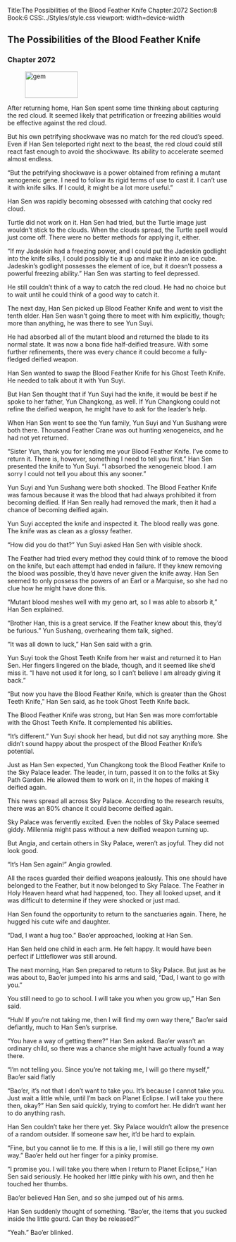 Title:The Possibilities of the Blood Feather Knife 
Chapter:2072 
Section:8 
Book:6 
CSS:../Styles/style.css 
viewport: width=device-width
  
## The Possibilities of the Blood Feather Knife
### Chapter 2072 
<figure>
	<img src="../Images/gem.gif" alt="gem" id="gem" width="120" height="60" />
</figure>
  

  
  After returning home, Han Sen spent some time thinking about capturing the red cloud. It seemed likely that petrification or freezing abilities would be effective against the red cloud.

But his own petrifying shockwave was no match for the red cloud’s speed. Even if Han Sen teleported right next to the beast, the red cloud could still react fast enough to avoid the shockwave. Its ability to accelerate seemed almost endless.

“But the petrifying shockwave is a power obtained from refining a mutant xenogeneic gene. I need to follow its rigid terms of use to cast it. I can’t use it with knife silks. If I could, it might be a lot more useful.”

Han Sen was rapidly becoming obsessed with catching that cocky red cloud.

Turtle did not work on it. Han Sen had tried, but the Turtle image just wouldn’t stick to the clouds. When the clouds spread, the Turtle spell would just come off. There were no better methods for applying it, either.

“If my Jadeskin had a freezing power, and I could put the Jadeskin godlight into the knife silks, I could possibly tie it up and make it into an ice cube. Jadeskin’s godlight possesses the element of ice, but it doesn’t possess a powerful freezing ability.” Han Sen was starting to feel depressed.

He still couldn’t think of a way to catch the red cloud. He had no choice but to wait until he could think of a good way to catch it.

The next day, Han Sen picked up Blood Feather Knife and went to visit the tenth elder. Han Sen wasn’t going there to meet with him explicitly, though; more than anything, he was there to see Yun Suyi.

He had absorbed all of the mutant blood and returned the blade to its normal state. It was now a bona fide half-deified treasure. With some further refinements, there was every chance it could become a fully-fledged deified weapon.

Han Sen wanted to swap the Blood Feather Knife for his Ghost Teeth Knife. He needed to talk about it with Yun Suyi.

But Han Sen thought that if Yun Suyi had the knife, it would be best if he spoke to her father, Yun Changkong, as well. If Yun Changkong could not refine the deified weapon, he might have to ask for the leader’s help.

When Han Sen went to see the Yun family, Yun Suyi and Yun Sushang were both there. Thousand Feather Crane was out hunting xenogeneics, and he had not yet returned.

“Sister Yun, thank you for lending me your Blood Feather Knife. I’ve come to return it. There is, however, something I need to tell you first.” Han Sen presented the knife to Yun Suyi. “I absorbed the xenogeneic blood. I am sorry I could not tell you about this any sooner.”

Yun Suyi and Yun Sushang were both shocked. The Blood Feather Knife was famous because it was the blood that had always prohibited it from becoming deified. If Han Sen really had removed the mark, then it had a chance of becoming deified again.

Yun Suyi accepted the knife and inspected it. The blood really was gone. The knife was as clean as a glossy feather.

“How did you do that?” Yun Suyi asked Han Sen with visible shock.

The Feather had tried every method they could think of to remove the blood on the knife, but each attempt had ended in failure. If they knew removing the blood was possible, they’d have never given the knife away. Han Sen seemed to only possess the powers of an Earl or a Marquise, so she had no clue how he might have done this.

“Mutant blood meshes well with my geno art, so I was able to absorb it,” Han Sen explained.

“Brother Han, this is a great service. If the Feather knew about this, they’d be furious.” Yun Sushang, overhearing them talk, sighed.

“It was all down to luck,” Han Sen said with a grin.

Yun Suyi took the Ghost Teeth Knife from her waist and returned it to Han Sen. Her fingers lingered on the blade, though, and it seemed like she’d miss it. “I have not used it for long, so I can’t believe I am already giving it back.”

“But now you have the Blood Feather Knife, which is greater than the Ghost Teeth Knife,” Han Sen said, as he took Ghost Teeth Knife back.

The Blood Feather Knife was strong, but Han Sen was more comfortable with the Ghost Teeth Knife. It complemented his abilities.

“It’s different.” Yun Suyi shook her head, but did not say anything more. She didn’t sound happy about the prospect of the Blood Feather Knife’s potential.

Just as Han Sen expected, Yun Changkong took the Blood Feather Knife to the Sky Palace leader. The leader, in turn, passed it on to the folks at Sky Path Garden. He allowed them to work on it, in the hopes of making it deified again.

This news spread all across Sky Palace. According to the research results, there was an 80% chance it could become deified again.

Sky Palace was fervently excited. Even the nobles of Sky Palace seemed giddy. Millennia might pass without a new deified weapon turning up.

But Angia, and certain others in Sky Palace, weren’t as joyful. They did not look good.

“It’s Han Sen again!” Angia growled.

All the races guarded their deified weapons jealously. This one should have belonged to the Feather, but it now belonged to Sky Palace. The Feather in Holy Heaven heard what had happened, too. They all looked upset, and it was difficult to determine if they were shocked or just mad.

Han Sen found the opportunity to return to the sanctuaries again. There, he hugged his cute wife and daughter.

“Dad, I want a hug too.” Bao’er approached, looking at Han Sen.

Han Sen held one child in each arm. He felt happy. It would have been perfect if Littleflower was still around.

The next morning, Han Sen prepared to return to Sky Palace. But just as he was about to, Bao’er jumped into his arms and said, “Dad, I want to go with you.”

You still need to go to school. I will take you when you grow up,” Han Sen said.

“Huh! If you’re not taking me, then I will find my own way there,” Bao’er said defiantly, much to Han Sen’s surprise.

“You have a way of getting there?” Han Sen asked. Bao’er wasn’t an ordinary child, so there was a chance she might have actually found a way there.

“I’m not telling you. Since you’re not taking me, I will go there myself,” Bao’er said flatly

“Bao’er, it’s not that I don’t want to take you. It’s because I cannot take you. Just wait a little while, until I’m back on Planet Eclipse. I will take you there then, okay?” Han Sen said quickly, trying to comfort her. He didn’t want her to do anything rash.

Han Sen couldn’t take her there yet. Sky Palace wouldn’t allow the presence of a random outsider. If someone saw her, it’d be hard to explain.

“Fine, but you cannot lie to me. If this is a lie, I will still go there my own way.” Bao’er held out her finger for a pinky promise.

“I promise you. I will take you there when I return to Planet Eclipse,” Han Sen said seriously. He hooked her little pinky with his own, and then he touched her thumbs.

Bao’er believed Han Sen, and so she jumped out of his arms.

Han Sen suddenly thought of something. “Bao’er, the items that you sucked inside the little gourd. Can they be released?”

“Yeah.” Bao’er blinked.
